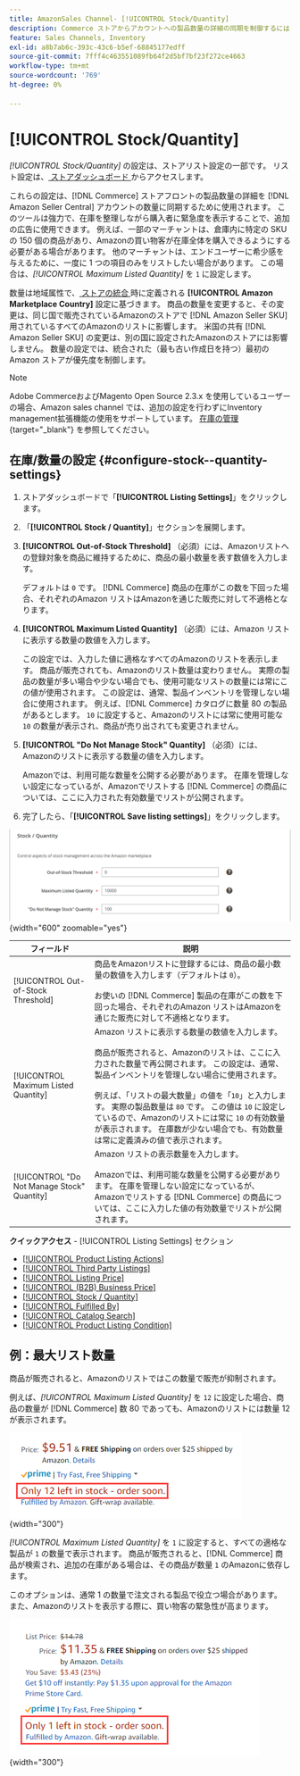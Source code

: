 ```yaml
---
title: AmazonSales Channel- [!UICONTROL Stock/Quantity]
description: Commerce ストアからアカウントへの製品数量の詳細の同期を制御するには  [!DNL Amazon Seller Central]  在庫/数量の設定を更新します。
feature: Sales Channels, Inventory
exl-id: a8b7ab6c-393c-43c6-b5ef-68845177edff
source-git-commit: 7fff4c463551089fb64f2d5bf7bf23f272ce4663
workflow-type: tm+mt
source-wordcount: '769'
ht-degree: 0%

---
```


# [!UICONTROL Stock/Quantity]

*[!UICONTROL Stock/Quantity]* の設定は、ストアリスト設定の一部です。 リスト設定は、[ ストアダッシュボード ](./amazon-store-dashboard.md) からアクセスします。

これらの設定は、[!DNL Commerce] ストアフロントの製品数量の詳細を [!DNL Amazon Seller Central] アカウントの数量に同期するために使用されます。 このツールは強力で、在庫を整理しながら購入者に緊急度を表示することで、追加の広告に使用できます。 例えば、一部のマーチャントは、倉庫内に特定の SKU の 150 個の商品があり、Amazonの買い物客が在庫全体を購入できるようにする必要がある場合があります。 他のマーチャントは、エンドユーザーに希少感を与えるために、一度に 1 つの項目のみをリストしたい場合があります。 この場合は、*[!UICONTROL Maximum Listed Quantity]* を `1` に設定します。

数量は地域属性で、[ ストアの統合 ](./store-integration.md) 時に定義される **[!UICONTROL Amazon Marketplace Country]** 設定に基づきます。 商品の数量を変更すると、その変更は、同じ国で販売されているAmazonのストアで [!DNL Amazon Seller SKU] 用されているすべてのAmazonのリストに影響します。 米国の共有 [!DNL Amazon Seller SKU] の変更は、別の国に設定されたAmazonのストアには影響しません。 数量の設定では、統合された（最も古い作成日を持つ）最初のAmazon ストアが優先度を制御します。

>[!NOTE]
>
>Adobe CommerceおよびMagento Open Source 2.3.x を使用しているユーザーの場合、Amazon sales channel では、追加の設定を行わずにInventory management拡張機能の使用をサポートしています。 [ 在庫の管理 ](https://docs.magento.com/user-guide/v2.3/catalog/inventory-management.html){target="_blank"} を参照してください。

## 在庫/数量の設定 {#configure-stock--quantity-settings}

1. ストアダッシュボードで「**[!UICONTROL Listing Settings]**」をクリックします。

1. 「**[!UICONTROL Stock / Quantity]**」セクションを展開します。

1. **[!UICONTROL Out-of-Stock Threshold]** （必須）には、Amazonリストへの登録対象を商品に維持するために、商品の最小数量を表す数値を入力します。

   デフォルトは `0` です。 [!DNL Commerce] 商品の在庫がこの数を下回った場合、それぞれのAmazon リストはAmazonを通じた販売に対して不適格となります。

1. **[!UICONTROL Maximum Listed Quantity]** （必須）には、Amazon リストに表示する数量の数値を入力します。

   この設定では、入力した値に適格なすべてのAmazonのリストを表示します。 商品が販売されても、Amazonのリスト数量は変わりません。 実際の製品の数量が多い場合や少ない場合でも、使用可能なリストの数量には常にこの値が使用されます。 この設定は、通常、製品インベントリを管理しない場合に使用されます。 例えば、[!DNL Commerce] カタログに数量 80 の製品があるとします。 `10` に設定すると、Amazonのリストには常に使用可能な `10` の数量が表示され、商品が売り出されても変更されません。

1. **[!UICONTROL "Do Not Manage Stock" Quantity]** （必須）には、Amazonのリストに表示する数量の値を入力します。

   Amazonでは、利用可能な数量を公開する必要があります。 在庫を管理しない設定になっているが、Amazonでリストする [!DNL Commerce] の商品については、ここに入力された有効数量でリストが公開されます。

1. 完了したら、「**[!UICONTROL Save listing settings]**」をクリックします。

![ 在庫/数量設定 ](assets/amazon-stock-quantity.png){width="600" zoomable="yes"}

| フィールド | 説明 |
|---------------------------------------------|--------------------------------------------------------------------------------------------------------------------------------------------------------------------------------------------------------------------------------------------------------------------------------------------------------------------------------------------------------------------------------------------------------------------------------------------------------------------------------------------------------------------------------------------------------------------------------------------------|
| [!UICONTROL Out-of-Stock Threshold] | 商品をAmazonリストに登録するには、商品の最小数量の数値を入力します（デフォルトは `0`）。<br><br> お使いの [!DNL Commerce] 製品の在庫がこの数を下回った場合、それぞれのAmazon リストはAmazonを通じた販売に対して不適格となります。 |
| [!UICONTROL Maximum Listed Quantity] | Amazon リストに表示する数量の数値を入力します。<br><br> 商品が販売されると、Amazonのリストは、ここに入力された数量で再公開されます。 この設定は、通常、製品インベントリを管理しない場合に使用されます。<br><br> 例えば、「リストの最大数量」の値を「`10`」と入力します。 実際の製品数量は `80` です。 この値は `10` に設定しているので、Amazonのリストには常に `10` の有効数量が表示されます。 在庫数が少ない場合でも、有効数量は常に定義済みの値で表示されます。 |
| [!UICONTROL "Do Not Manage Stock" Quantity] | Amazon リストの表示数量を入力します。<br><br>Amazonでは、利用可能な数量を公開する必要があります。 在庫を管理しない設定になっているが、Amazonでリストする [!DNL Commerce] の商品については、ここに入力した値の有効数量でリストが公開されます。 |

**クイックアクセス** - [!UICONTROL Listing Settings] セクション

- [[!UICONTROL Product Listing Actions]](./product-listing-actions.md)
- [[!UICONTROL Third Party Listings]](./third-party-listing-settings.md)
- [[!UICONTROL Listing Price]](./listing-price.md)
- [[!UICONTROL (B2B) Business Price]](./business-pricing.md)
- [[!UICONTROL Stock / Quantity]](./stock-quantity.md)
- [[!UICONTROL Fulfilled By]](./fulfilled-by.md)
- [[!UICONTROL Catalog Search]](./catalog-search.md)
- [[!UICONTROL Product Listing Condition]](./product-listing-condition.md)

## 例：最大リスト数量

商品が販売されると、Amazonのリストではこの数量で販売が抑制されます。

例えば、*[!UICONTROL Maximum Listed Quantity]* を `12` に設定した場合、商品の数量が [!DNL Commerce] 数 80 であっても、Amazonのリストには数量 12 が表示されます。

![ 最大上場数量の例 1](assets/amazon-max-listed-quantity.png){width="300"}

*[!UICONTROL Maximum Listed Quantity]* を `1` に設定すると、すべての適格な製品が `1` の数量で表示されます。 商品が販売されると、[!DNL Commerce] 商品が検索され、追加の在庫がある場合は、その商品が数量 `1` のAmazonに依存します。

このオプションは、通常 1 の数量で注文される製品で役立つ場合があります。 また、Amazonのリストを表示する際に、買い物客の緊急性が高まります。

![ 最大上場数量の例 2](assets/amazon-max-listed-quantity-1.png){width="300"}
